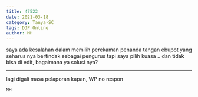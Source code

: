 ```yaml
---
title: 47522
date: 2021-03-18
category: Tanya-SC
tags: DJP Online
author: MH
---
```


saya ada kesalahan dalam memilih perekaman penanda tangan ebupot yang seharus nya bertindak sebagai pengurus tapi saya pilih kuasa .. dan tidak bisa di edit, bagaimana ya solusi nya?

---

lagi digali masa pelaporan kapan, WP no respon

`MH`
